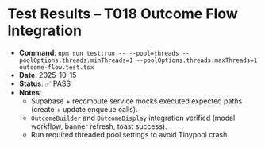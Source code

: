 # Test Results – T018 Outcome Flow Integration

- **Command**: `npm run test:run -- --pool=threads --poolOptions.threads.minThreads=1 --poolOptions.threads.maxThreads=1 outcome-flow.test.tsx`
- **Date**: 2025-10-15
- **Status**: ✅ PASS
- **Notes**:
  - Supabase + recompute service mocks executed expected paths (create + update enqueue calls).
  - `OutcomeBuilder` and `OutcomeDisplay` integration verified (modal workflow, banner refresh, toast success).
  - Run required threaded pool settings to avoid Tinypool crash.
